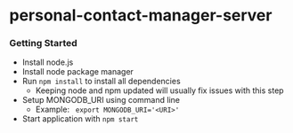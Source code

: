 # personal-contact-manager-server

### Getting Started
- Install node.js
- Install node package manager
- Run `npm install` to install all dependencies
  - Keeping node and npm updated will usually fix issues with this step
- Setup MONGODB_URI using command line
  - Example: ` export MONGODB_URI='<URI>'`
- Start application with `npm start`
